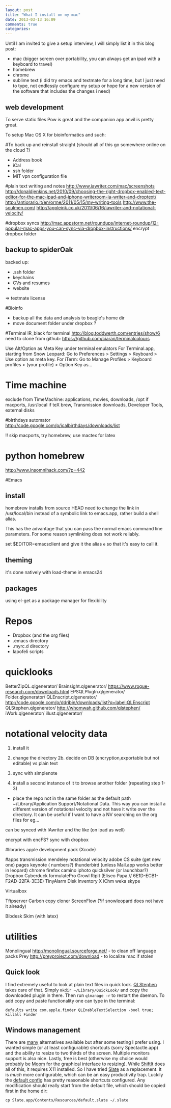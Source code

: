```yaml
---
layout: post
title: "What I install on my mac"
date: 2013-03-13 16:09
comments: true
categories: 
---
```


Until I am invited to give a setup interview, I will simply list it in this blog post:

- mac (bigger screen over portability, you can always get an ipad with a keyboard to travel)
- homebrew
- chrome
- sublime text (i did try emacs and textmate for a long time, but I just need to type, not endlessly configure my setup or hope for a new version of the software that includes the changes i need)


## web development
To serve static files Pow is great and the companion app anvil is pretty great.


To setup Mac OS X for bioinformatics and such:

#To back up and reinstall straight
(should all of this go somewhere online on the cloud ?)
- Address book
- iCal
- ssh folder
- MIT vpn configuration file


#plain text writing and notes
http://www.iawriter.com/mac/screenshots
http://donaldjenkins.net/2010/09/choosing-the-right-dropbox-enabled-text-editor-for-the-mac-ipad-and-iphone-writeroom-ia-writer-and-droptext/
http://antiorario.it/en/orme/2011/05/15/my-writing-tools
http://www.the-soulmen.com/
http://appleink.co.uk/2011/06/16/iawriter-and-notational-velocity/

#dropbox syncs
http://mac.appstorm.net/roundups/internet-roundup/12-popular-mac-apps-you-can-sync-via-dropbox-instructions/
encrypt dropbox folder

## backup to spiderOak
backed up:
- .ssh folder
- keychains
- CVs and resumes
- website


=> textmate license



#Bioinfo
- backup all the data and analysis to beagle's home dir
- move document folder under dropbox ?

#Terminal
IR_black for terminal http://blog.toddwerth.com/entries/show/6
need to clone from github: https://github.com/ciaran/terminalcolours

Use Alt/Option as Meta Key under terminal emulators
For Terminal.app, starting from Snow Leopard: Go to Preferences > Settings > Keyboard > Use option as meta key.
For iTerm: Go to Manage Profiles > Keyboard profiles > (your profile) > Option Key as…

# Time machine
exclude from TimeMachine: applications, movies, downloads, /opt if macports, /usr/local if teX brew, Transmission downloads, Developer Tools, external disks

#birthdays automator
http://code.google.com/p/icalbirthdays/downloads/list

!! skip macports, try homebrew, use mactex for latex

# python   homebrew
http://www.insomnihack.com/?p=442

#Emacs
## install
homebrew installs from source HEAD
need to change the link in /usr/local/bin
instead of a symbolic link to emacs.app, rather build a shell alias. 

This has the advantage that you can pass the normal emacs command line parameters. For some reason symlinking does not work reliably.

set $EDITOR=emacsclient and give it the alias `e` so that it's easy to call it.

## theming
it's done natively with load-theme in emacs24

## packages
using el-get as a package manager for flexibility



# Repos
- Dropbox (and the org files)
- .emacs directory
- .myrc.d directory
- lapofeli scripts


# quicklooks
BetterZipQL.qlgenerator/
Brainsight.qlgenerator/ https://www.rogue-research.com/downloads.html
EPSQLPlugIn.qlgenerator/
Folder.qlgenerator/
QLEnscript.qlgenerator/  http://code.google.com/p/ddribin/downloads/list?q=label:QLEnscript
QLStephen.qlgenerator/  http://whomwah.github.com/qlstephen/
iWork.qlgenerator/
illust.qlgenerator/



# notational velocity data 
1. install it
2. change the directory
2b. decide on DB (encryption,exportable but not editable) vs plain text
3. sync with simplenote

4. install a second instance of it to browse another folder (repeating step 1-3)

- place the repo not in the same folder as the default path ~/Library/Application Support/Notational Data. 
This way you can install a different version of notational velocity and not have it write over the directory. It can be useful if I want to have a NV searching on the org files for eg...

can be synced with IAwriter and the like (on ipad as well)

encrypt with encFS?
sync with dropbox


#libraries
apple development pack (Xcode)

#apps
transmission
mendeley
notational velocity
adobe CS suite (get new one)
pages   keynote (  numbers?)
thunderbird (unless Mail.app works better in leopard)
chrome   firefox   camino
iphoto
quicksilver (or launchbar?)
Dropbox
Cyberduck
formulatePro
Growl
RipIt (Eliseo Papa // 6E1D-ECB1-F2AD-22FA-3E3E)
TinyAlarm
Disk Inventory X
iChm
weka
skype

Virtualbox

Tftpserver
Carbon copy cloner
ScreenFlow (?if snowleopard does not have it already)

Bibdesk   Skim (with latex)

# utilities
Monolingual http://monolingual.sourceforge.net/ - to clean off language packs
Prey http://preyproject.com/download - to localize mac if stolen



## Quick look

I find extremely useful to look at plain text files in quick look. [QLStephen](http://whomwah.github.io/qlstephen/) takes care of that. Simply `mkdir ~/Library/QuickLook/` and copy the downloaded plugin in there. Then run `qlmanage -r` to restart the daemon. To add copy and paste functionality one can type in the terminal:

	defaults write com.apple.finder QLEnableTextSelection -bool true; killall Finder

## Windows management

There are [many](http://apple.stackexchange.com/questions/9659/what-window-management-options-exist-for-os-x) alternatives available but after some testing I prefer using. I wanted simple (or at least configurable) shortcuts (sorry Spectactle.app) and the ability to resize to two thirds of the screen. Multiple monitors support is also nice. Lastly, free is best (otherwise my choice would probably be [Moom]() for the graphical interface to resizing).
While [ShiftIt]() does all of this, it requires X11 installed. So I have tried [Slate]() as a replacement. It is *much* more configurable, which can be an easy productivity trap. Luckily the [default config](https://github.com/jigish/slate/blob/master/Slate/default.slate) has pretty reasonable shortcuts configured. Any modification should really start from the default file, which should be copied first in the home dir:

	cp Slate.app/Contents/Resources/default.slate ~/.slate


